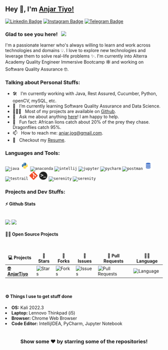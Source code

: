 ## Hey 👋, I'm [Anjar Tiyo!](https://github.com/AnjarTiyo/)

[![Linkedin Badge](https://img.shields.io/badge/-LinkedIn-0e76a8?style=flat-square&logo=Linkedin&logoColor=white)](https://linkedin.com/in/anjartiyo)
[![Instagram Badge](https://img.shields.io/badge/-Instagram-e4405f?style=flat-square&logo=Instagram&logoColor=white)](https://instagram.com/anjartiyo.s/)
[![Telegram Badge](https://img.shields.io/badge/-Telegram-0088cc?style=flat-square&logo=Telegram&logoColor=white)](https://t.me/anjartiyo)

### Glad to see you here! &nbsp; ![](https://visitor-badge.glitch.me/badge?page_id=AnjarTiyo.AnjarTiyo&style=flat-square&color=0088cc)

I'm a passionate learner who's always willing to learn and work across technologies and domains 💡. I love to explore new technologies and leverage them to solve real-life problems ✨. I'm currently into Alterra Academy Quality Engineer Immersive Bootcamp 🕸️ and working on Software Quality Assurance 🤓.


### Talking about Personal Stuffs:

- 🛠 &nbsp; I’m currently working with Java, Rest Assured, Cucumber, Python, openCV, mySQL, etc.
- 🚀 &nbsp; I’m currently learning Software Quality Assurance and Data Science.
- 👨🏻‍💻 &nbsp; Most of my projects are available on [Github](https://github.com/AnjarTiyo).
- 💬 &nbsp; Ask me about anything [here](https://github.com/iampavangandhi/AnjarTiyo/issues/)! I am happy to help.
- 👾 &nbsp; Fun fact: African lions catch about 20% of the prey they chase. Dragonflies catch 95%.
- 📫 &nbsp; How to reach me: anjar.jog@gmail.com.
- 📝 &nbsp; Checkout my [Resume]().


### Languages and Tools:

<code><img height="27" src="https://external-content.duckduckgo.com/iu/?u=https%3A%2F%2Ftse1.mm.bing.net%2Fth%3Fid%3DOIP.g0g4Iv6bkPE_9MPmEJApZwAAAA%26pid%3DApi&f=1&ipt=fe25f8e7cc1c13fa8e889c1f5f2a69c8eb580fcb4feeee16e982a2de66845166&ipo=images" alt="java"></code>
<code><img height="27" src="https://raw.githubusercontent.com/github/explore/80688e429a7d4ef2fca1e82350fe8e3517d3494d/topics/python/python.png" alt="python"></code>
<code><img height="27" src="https://external-content.duckduckgo.com/iu/?u=https%3A%2F%2Ftse2.mm.bing.net%2Fth%3Fid%3DOIP.TH29CBiHeScGDph4UhmVfAHaHx%26pid%3DApi&f=1&ipt=0a745f8a696d87ef4cd73c94418b211100df4f16270f5371ab05f597cdc89e26&ipo=images" alt="anaconda"></code>
<code><img height="27" src="https://external-content.duckduckgo.com/iu/?u=https%3A%2F%2Ftse1.mm.bing.net%2Fth%3Fid%3DOIP.mIZeBtd_rKMrPhGN8RkEngHaHa%26pid%3DApi&f=1&ipt=3751ff3e624aa1fbe72144188e4819aa77088e286cee8aa97aa97bfd0bcd62c3&ipo=images" alt="intellij"></code>
<code><img height="27" src="https://external-content.duckduckgo.com/iu/?u=https%3A%2F%2Ftse3.mm.bing.net%2Fth%3Fid%3DOIP.BWugDHBz7qW9EOPZfSk7fgHaFx%26pid%3DApi&f=1&ipt=5fa71abd4ac0511b2c35cae7d17f02d144eb2955fdb88e706ee91158ab9f3ed5&ipo=images" alt="jupyter"></code>
<code><img height="27" src="https://external-content.duckduckgo.com/iu/?u=https%3A%2F%2Ftse4.mm.bing.net%2Fth%3Fid%3DOIP.pIi0CfGswG8JLy2f1w6dLQHaHa%26pid%3DApi&f=1&ipt=3a4f744d7f8cf734b0f62ae8564112fbc01d29cf35cc469aa1d1d413d7c31c4c&ipo=images" alt="pycharm"></code>
<code><img height="27" src="https://external-content.duckduckgo.com/iu/?u=https%3A%2F%2Ftse3.explicit.bing.net%2Fth%3Fid%3DOIP.TSYkzzNU-MdIIlEnxuZpGQHaHa%26pid%3DApi&f=1&ipt=6f14c8a6aa42a835b9133b7a8c23ce9e21b7fedb6b0b167632fcc3e4f8d59fc7&ipo=images" alt="postman"></code>
<code><img height="27" src="https://raw.githubusercontent.com/github/explore/80688e429a7d4ef2fca1e82350fe8e3517d3494d/topics/sql/sql.png" alt="sql"></code>
<code><img height="27" src="https://external-content.duckduckgo.com/iu/?u=https%3A%2F%2Ftse1.explicit.bing.net%2Fth%3Fid%3DOIP.6C1ItAo_ZN5Y4Xb2mURm9AHaD4%26pid%3DApi&f=1&ipt=ab98416281e6ac7c023c521606dd30bca3817c105d3a91d3240623f6c279392f&ipo=images" alt="testrail"></code>
<code><img height="27" src="https://raw.githubusercontent.com/devicons/devicon/master/icons/git/git-original.svg" alt="git"></code>
<code><img height="27" src="https://raw.githubusercontent.com/github/explore/80688e429a7d4ef2fca1e82350fe8e3517d3494d/topics/terminal/terminal.png" alt="terminal"></code>
<code><img height="27" src="https://external-content.duckduckgo.com/iu/?u=https%3A%2F%2Ftse4.mm.bing.net%2Fth%3Fid%3DOIP.AUV12oZqb46PqdU7h0jzcwHaFj%26pid%3DApi&f=1&ipt=cfa3a3107aaba301d8e9b08fdfb5662081063da589d332a94cee2164fb397981&ipo=images" alt="serenity"></code>
<code><img height="27" src="https://external-content.duckduckgo.com/iu/?u=https%3A%2F%2Ftse4.mm.bing.net%2Fth%3Fid%3DOIP.qmS-f8Pv72ZavjF22v-xiwAAAA%26pid%3DApi&f=1&ipt=e8fdc46f8b7cdb7681800dadd3c73ea59c2063b28ded690e81ded4312ad5ea1c&ipo=images" alt="serenity"></code>

<!--
<code><img height="25" src="https://raw.githubusercontent.com/github/explore/80688e429a7d4ef2fca1e82350fe8e3517d3494d/topics/sass/sass.png" alt="sass"></code>
-->

### Projects and Dev Stuffs:
	
#### <b>⚡ Github Stats</b></summary>
<br />
  <img height="180em" src="https://github-readme-stats.vercel.app/api?username=AnjarTiyo&show_icons=true&hide_border=true&&count_private=true&include_all_commits=true" />  <img height="180em" src="https://github-readme-stats.vercel.app/api/top-langs/?username=AnjarTiyo&show_icons=true&hide_border=true&layout=compact&langs_count=8"/>


#### <b>🧑‍🚀 Open Source Projects</b></summary>

  <br />
  <table>
    <thead align="center">
      <tr border: none;>
        <td><b>💻 Projects</b></td>
        <td><b>🌟 Stars</b></td>
        <td><b>🍴 Forks</b></td>
        <td><b>🐛 Issues</b></td>
        <td><b>🔔 Pull Requests</b></td>
        <td><b>👨‍💻 Language</b></td>
      </tr>
    </thead>
    <tbody>
      <tr>
	      <td><a href="https://github.com/AnjarTiyo/AnjarTiyo"><b>🤓 AnjarTiyo</b></a></td>
        <td><img alt="Stars" src="https://img.shields.io/github/stars/AnjarTiyo/AnjarTiyo?style=flat-square&labelColor=343b41"/></td>
        <td><img alt="Forks" src="https://img.shields.io/github/forks/AnjarTiyo/AnjarTiyo?style=flat-square&labelColor=343b41"/></td>
        <td><img alt="Issues" src="https://img.shields.io/github/issues/AnjarTiyo/AnjarTiyo?style=flat-square"/></td>
        <td><img alt="Pull Requests" src="https://img.shields.io/github/issues-pr/AnjarTiyo/AnjarTiyo?style=flat-square"/></td>
        <td><img alt="Language" src="https://img.shields.io/badge/markdown-100%25-blue?style=flat-square"/></td> 
      </tr>
    </tbody>
  </table>
  <br />

 
	
#### <b>⚙️ Things I use to get stuff done</b></summary>

<li><b>OS:</b> Kali 2022.3</li>
<li><b>Laptop: </b> Lennovo Thinkpad (i5)</li>
<li><b>Browser: </b> Chrome Web Browser</li>
<li><b>Code Editor:</b> IntellijIDEA, PyCharm, Jupyter Notebook</li>


#

<div align="center">

### Show some ❤️ by starring some of the repositories!

</div>
